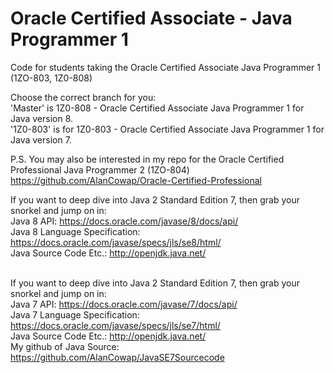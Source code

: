 # Oracle Certified Associate - Java Programmer 1
Code for students taking the Oracle Certified Associate Java Programmer 1 (1ZO-803, 1Z0-808)

Choose the correct branch for you: <br>
'Master' is 1Z0-808 - Oracle Certified Associate Java Programmer 1 for Java version 8. <br>
'1Z0-803' is for 1Z0-803 - Oracle Certified Associate Java Programmer 1 for Java version 7. <br>

P.S.
You may also be interested in my repo for the Oracle Certified Professional Java Programmer 2 (1ZO-804) https://github.com/AlanCowap/Oracle-Certified-Professional

If you want to deep dive into Java 2 Standard Edition 7, then grab your snorkel and jump on in: <br>
Java 8 API:                     https://docs.oracle.com/javase/8/docs/api/ <br>
Java 8 Language Specification:  https://docs.oracle.com/javase/specs/jls/se8/html/ <br>
Java Source Code Etc.:          http://openjdk.java.net/ <br>
<br>


If you want to deep dive into Java 2 Standard Edition 7, then grab your snorkel and jump on in: <br>
Java 7 API:                     https://docs.oracle.com/javase/7/docs/api/ <br>
Java 7 Language Specification:  https://docs.oracle.com/javase/specs/jls/se7/html/ <br>
Java Source Code Etc.:          http://openjdk.java.net/ <br>
My github of Java Source:       https://github.com/AlanCowap/JavaSE7Sourcecode <br>
<br>
